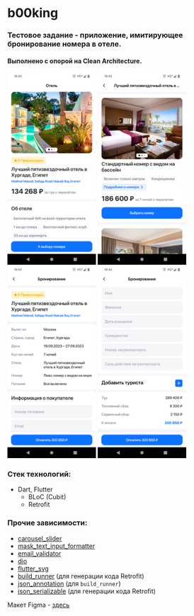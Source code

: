 # b00king

### Тестовое задание - приложение, имитирующее бронирование номера в отеле.
#### Выполнено с опорой на Clean Architecture.

<p float="left">
  <img src="demo_pics/1.png" width="200" />
  <img src="demo_pics/2.png" width="200" /> 
  <img src="demo_pics/3.png" width="200" /> 
  <img src="demo_pics/4.png" width="200" /> 
</p>

### Стек технологий:
 - Dart, Flutter
   - BLoC (Cubit)
   - Retrofit

### Прочие зависимости:
 - [carousel_slider](https://pub.dev/packages/carousel_slider)
 - [mask_text_input_formatter](https://pub.dev/packages/mask_text_input_formatter)
 - [email_validator](https://pub.dev/packages/email_validator)
 - [dio](https://pub.dev/packages/dio)
 - [flutter_svg](https://pub.dev/packages/flutter_svg)
 - [build_runner](https://pub.dev/packages/build_runner) (для генерации кода Retrofit)
 - [json_annotation](https://pub.dev/packages/json_annotation) (для `build_runner`)
 - [json_serializable](https://pub.dev/packages/json_serializable) (для генерации кода Retrofit)

Макет Figma - [здесь](https://raw.githubusercontent.com/radibobovich/b00king/master/figma_design.png)
